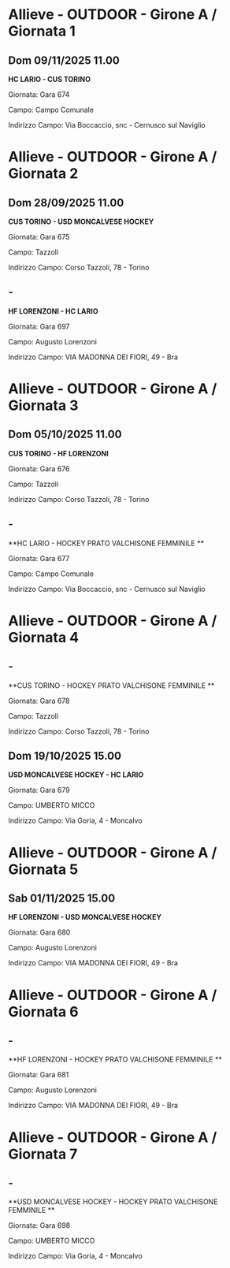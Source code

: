 # Allieve - OUTDOOR  - Girone A / Giornata 1
## Dom 09/11/2025 11.00
**HC LARIO - CUS TORINO**

Giornata: Gara 674

Campo: Campo Comunale 

Indirizzo Campo:  Via Boccaccio, snc - Cernusco sul Naviglio


# Allieve - OUTDOOR  - Girone A / Giornata 2
## Dom 28/09/2025 11.00
**CUS TORINO - USD MONCALVESE HOCKEY**

Giornata: Gara 675

Campo: Tazzoli 

Indirizzo Campo:  Corso Tazzoli, 78 - Torino



## -
**HF LORENZONI - HC LARIO**

Giornata: Gara 697

Campo: Augusto Lorenzoni 

Indirizzo Campo:  VIA MADONNA DEI FIORI, 49 - Bra


# Allieve - OUTDOOR  - Girone A / Giornata 3
## Dom 05/10/2025 11.00
**CUS TORINO - HF LORENZONI**

Giornata: Gara 676

Campo: Tazzoli 

Indirizzo Campo:  Corso Tazzoli, 78 - Torino



## -
**HC LARIO - HOCKEY PRATO VALCHISONE FEMMINILE **

Giornata: Gara 677

Campo: Campo Comunale 

Indirizzo Campo:  Via Boccaccio, snc - Cernusco sul Naviglio


# Allieve - OUTDOOR  - Girone A / Giornata 4
## -
**CUS TORINO - HOCKEY PRATO VALCHISONE FEMMINILE **

Giornata: Gara 678

Campo: Tazzoli 

Indirizzo Campo:  Corso Tazzoli, 78 - Torino



## Dom 19/10/2025 15.00
**USD MONCALVESE HOCKEY - HC LARIO**

Giornata: Gara 679

Campo: UMBERTO MICCO 

Indirizzo Campo:  Via Goria, 4 - Moncalvo


# Allieve - OUTDOOR  - Girone A / Giornata 5
## Sab 01/11/2025 15.00
**HF LORENZONI - USD MONCALVESE HOCKEY**

Giornata: Gara 680

Campo: Augusto Lorenzoni 

Indirizzo Campo:  VIA MADONNA DEI FIORI, 49 - Bra


# Allieve - OUTDOOR  - Girone A / Giornata 6
## -
**HF LORENZONI - HOCKEY PRATO VALCHISONE FEMMINILE **

Giornata: Gara 681

Campo: Augusto Lorenzoni 

Indirizzo Campo:  VIA MADONNA DEI FIORI, 49 - Bra


# Allieve - OUTDOOR  - Girone A / Giornata 7
## -
**USD MONCALVESE HOCKEY - HOCKEY PRATO VALCHISONE FEMMINILE **

Giornata: Gara 698

Campo: UMBERTO MICCO 

Indirizzo Campo:  Via Goria, 4 - Moncalvo


